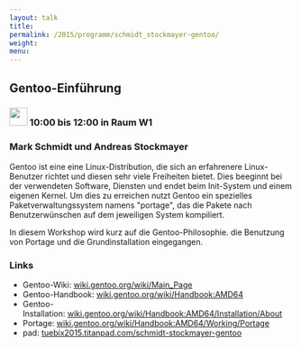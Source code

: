 ```yaml
---
layout: talk
title:
permalink: /2015/programm/schmidt_stockmayer-gentoo/
weight: 
menu:
---
```

## Gentoo-Einführung

### <img height = "32" src="../../../images/workshop.svg"> 10:00 bis 12:00 in Raum W1

### Mark&nbsp;Schmidt&nbsp;und&nbsp;Andreas&nbsp;Stockmayer

Gentoo ist eine eine Linux-Distribution, die sich an erfahrenere Linux-Benutzer richtet und diesen sehr viele Freiheiten bietet.
Dies beeginnt bei der verwendeten Software, Diensten und endet beim Init-System und einem eigenen Kernel.
Um dies zu erreichen nutzt Gentoo ein spezielles Paketverwaltungssystem namens "portage", das die Pakete nach Benutzerwünschen auf dem jeweiligen System kompiliert.

In diesem Workshop wird kurz auf die Gentoo-Philosophie. die Benutzung von Portage und die Grundinstallation eingegangen.

### Links

- Gentoo-Wiki:&nbsp;<a href="https://wiki.gentoo.org/wiki/Main_Page" target="_blank">wiki.gentoo.org/wiki/Main_Page</a>
- Gentoo-Handbook:&nbsp;<a href="https://wiki.gentoo.org/wiki/Handbook:AMD64" target="_blank">wiki.gentoo.org/wiki/Handbook:AMD64</a>
- Gentoo-Installation:&nbsp;<a href="https://wiki.gentoo.org/wiki/Handbook:AMD64/Installation/About" target="_blank">wiki.gentoo.org/wiki/Handbook:AMD64/Installation/About</a>
- Portage:&nbsp;<a href="https://wiki.gentoo.org/wiki/Handbook:AMD64/Working/Portage" target="_blank">wiki.gentoo.org/wiki/Handbook:AMD64/Working/Portage</a>
- pad: <a href="https://tuebix2015.titanpad.com/schmidt-stockmayer-gentoo" target="_blank">tuebix2015.titanpad.com/schmidt-stockmayer-gentoo</a>
